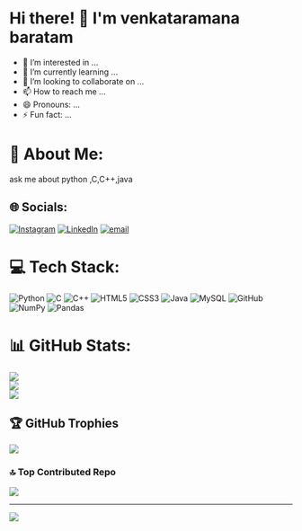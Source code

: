 # Hi there! 👋 I'm venkataramana baratam
- 👀 I’m interested in ...
- 🌱 I’m currently learning ...
- 💞️ I’m looking to collaborate on ...
- 📫 How to reach me ...
- 😄 Pronouns: ...
- ⚡ Fun fact: ...

<!---
Venkatarmana-Baratam/Venkatarmana-Baratam is a ✨ special ✨ repository because its `README.md` (this file) appears on your GitHub profile.
You can click the Preview link to take a look at your changes.
--->
# 💫 About Me:
ask me about python ,C,C++,java<br>


## 🌐 Socials:
[![Instagram](https://img.shields.io/badge/Instagram-%23E4405F.svg?logo=Instagram&logoColor=white)](https://instagram.com/venkataramana_baratam) [![LinkedIn](https://img.shields.io/badge/LinkedIn-%230077B5.svg?logo=linkedin&logoColor=white)](https://www.linkedin.com/in/venkataramana-baratam-b9a6802a9) [![email](https://img.shields.io/badge/Email-D14836?logo=gmail&logoColor=white)](mailto:venkataramanabaratam123@gmail.com) 

# 💻 Tech Stack:
![Python](https://img.shields.io/badge/python-3670A0?style=for-the-badge&logo=python&logoColor=ffdd54) ![C](https://img.shields.io/badge/c-%2300599C.svg?style=for-the-badge&logo=c&logoColor=white) ![C++](https://img.shields.io/badge/c++-%2300599C.svg?style=for-the-badge&logo=c%2B%2B&logoColor=white) ![HTML5](https://img.shields.io/badge/html5-%23E34F26.svg?style=for-the-badge&logo=html5&logoColor=white) ![CSS3](https://img.shields.io/badge/css3-%231572B6.svg?style=for-the-badge&logo=css3&logoColor=white) ![Java](https://img.shields.io/badge/java-%23ED8B00.svg?style=for-the-badge&logo=openjdk&logoColor=white) ![MySQL](https://img.shields.io/badge/mysql-4479A1.svg?style=for-the-badge&logo=mysql&logoColor=white) ![GitHub](https://img.shields.io/badge/github-%23121011.svg?style=for-the-badge&logo=github&logoColor=white) ![NumPy](https://img.shields.io/badge/numpy-%23013243.svg?style=for-the-badge&logo=numpy&logoColor=white) ![Pandas](https://img.shields.io/badge/pandas-%23150458.svg?style=for-the-badge&logo=pandas&logoColor=white)
# 📊 GitHub Stats:
![](https://github-readme-stats.vercel.app/api?username=BaratamVenkataramana.&theme=dark&hide_border=false&include_all_commits=false&count_private=false)<br/>
![](https://github-readme-streak-stats.herokuapp.com/?user=BaratamVenkataramana.&theme=dark&hide_border=false)<br/>
![](https://github-readme-stats.vercel.app/api/top-langs/?username=BaratamVenkataramana.&theme=dark&hide_border=false&include_all_commits=false&count_private=false&layout=compact)

## 🏆 GitHub Trophies
![](https://github-profile-trophy.vercel.app/?username=BaratamVenkataramana.&theme=radical&no-frame=false&no-bg=false&margin-w=4)

### 🔝 Top Contributed Repo
![](https://github-contributor-stats.vercel.app/api?username=BaratamVenkataramana.&limit=5&theme=dark&combine_all_yearly_contributions=true)

---
[![](https://visitcount.itsvg.in/api?id=BaratamVenkataramana.&icon=0&color=0)](https://visitcount.itsvg.in)

<!-- Proudly created with GPRM ( https://gprm.itsvg.in ) -->
